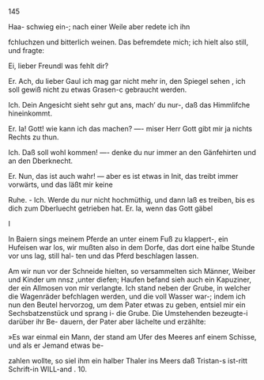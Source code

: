  

 

145

Haa- schwieg ein-; nach einer Weile aber redete ich ihn

fchluchzen und bitterlich weinen. Das befremdete mich; ich
hielt also still, und fragte:

Ei, lieber Freundl was fehlt dir?

Er. Ach, du lieber Gaul ich mag gar nicht mehr in,
den Spiegel sehen , ich soll gewiß nicht zu etwas Grasen-c
gebraucht werden.

Ich. Dein Angesicht sieht sehr gut ans, mach’ du nur-,
daß das Himmlifche hineinkommt.

Er. Ia! Gott! wie kann ich das machen? —- miser
Herr Gott gibt mir ja nichts Rechts zu thun.

Ich. Daß soll wohl kommen! —- denke du nur immer
an den Gänfehirten und an den Dberknecht.

Er. Nun, das ist auch wahr! — aber es ist etwas in
Init, das treibt immer vorwärts, und das läßt mir keine

Ruhe. -
Ich. Werde du nur nicht hochmüthig, und dann laß es
treiben, bis es dich zum Dberluecht getrieben hat.
Er. Ia, wenn das Gott gäbel

I

 

In Baiern sings meinem Pferde an unter einem Fuß zu
klappert-, ein Hufeisen war los, wir mußten also in dem
Dorfe, das dort eine halbe Stunde vor uns lag, still hal-
ten und das Pferd beschlagen lassen.

Am wir nun vor der Schneide hielten, so versammelten
sich Männer, Weiber und Kinder um nnsz ,unter diefen;
Haufen befand sieh auch ein Kapuziner, der ein Allmosen
von mir verlangte. Ich stand neben der Grube, in welcher
die Wagenräder befchlagen werden, und die voll Wasser
war-; indem ich nun den Beutel hervorzog, um dem Pater
etwas zu geben, entsiel mir ein Sechsbatzenstück und sprang
i- die Grube. Die Umstehenden bezeugte-i darüber ihr Be-
dauern, der Pater aber lächelte und erzählte:

»Es war einmal ein Mann, der stand am Ufer des
Meeres anf einem Schisse, und als er Jemand etwas be-

zahlen wollte, so siel ihm ein halber Thaler ins Meers daß
Tristan-s ist-ritt Schrift-in WILL-and . 10.

